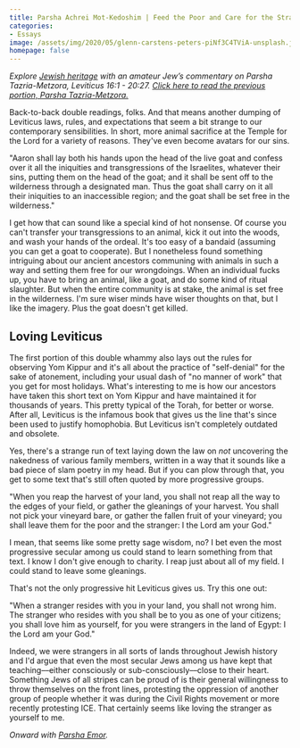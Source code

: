 ```yaml
---
title: Parsha Achrei Mot-Kedoshim | Feed the Poor and Care for the Stranger
categories:
- Essays
image: /assets/img/2020/05/glenn-carstens-peters-piNf3C4TViA-unsplash.jpg
homepage: false
---
```



_Explore [Jewish heritage](https://withoutapath.com/jewish-heritage/) with an amateur Jew’s commentary on Parsha Tazria-Metzora, Leviticus 16:1 - 20:27. [Click here to read the previous portion, Parsha Tazria-Metzora](https://withoutapath.com/parsha-tazria-metzora/)[.](https://withoutapath.com/parsha-shemini/)_

Back-to-back double readings, folks. And that means another dumping of Leviticus laws, rules, and expectations that seem a bit strange to our contemporary sensibilities. In short, more animal sacrifice at the Temple for the Lord for a variety of reasons. They've even become avatars for our sins.

<!-- more -->

"Aaron shall lay both his hands upon the head of the live goat and confess over it all the iniquities and transgressions of the Israelites, whatever their sins, putting them on the head of the goat; and it shall be sent off to the wilderness through a designated man. Thus the goat shall carry on it all their iniquities to an inaccessible region; and the goat shall be set free in the wilderness."

I get how that can sound like a special kind of hot nonsense. Of course you can't transfer your transgressions to an animal, kick it out into the woods, and wash your hands of the ordeal. It's too easy of a bandaid (assuming you can get a goat to cooperate). But I nonetheless found something intriguing about our ancient ancestors communing with animals in such a way and setting them free for our wrongdoings. When an individual fucks up, you have to bring an animal, like a goat, and do some kind of ritual slaughter. But when the entire community is at stake, the animal is set free in the wilderness. I'm sure wiser minds have wiser thoughts on that, but I like the imagery. Plus the goat doesn't get killed.

## Loving Leviticus

The first portion of this double whammy also lays out the rules for observing Yom Kippur and it's all about the practice of "self-denial" for the sake of atonement, including your usual dash of "no manner of work" that you get for most holidays. What's interesting to me is how our ancestors have taken this short text on Yom Kippur and have maintained it for thousands of years. This pretty typical of the Torah, for better or worse. After all, Leviticus is the infamous book that gives us the line that's since been used to justify homophobia. But Leviticus isn't completely outdated and obsolete.

Yes, there's a strange run of text laying down the law on _not_ uncovering the nakedness of various family members, written in a way that it sounds like a bad piece of slam poetry in my head. But if you can plow through that, you get to some text that's still often quoted by more progressive groups.

"When you reap the harvest of your land, you shall not reap all the way to the edges of your field, or gather the gleanings of your harvest. You shall not pick your vineyard bare, or gather the fallen fruit of your vineyard; you shall leave them for the poor and the stranger: I the Lord am your God."

I mean, that seems like some pretty sage wisdom, no? I bet even the most progressive secular among us could stand to learn something from that text. I know I don't give enough to charity. I reap just about all of my field. I could stand to leave some gleanings.

That's not the only progressive hit Leviticus gives us. Try this one out:

"When a stranger resides with you in your land, you shall not wrong him. The stranger who resides with you shall be to you as one of your citizens; you shall love him as yourself, for you were strangers in the land of Egypt: I the Lord am your God."

Indeed, we were strangers in all sorts of lands throughout Jewish history and I'd argue that even the most secular Jews among us have kept that teaching––either consciously or sub-consciously––close to their heart. Something Jews of all stripes can be proud of is their general willingness to throw themselves on the front lines, protesting the oppression of another group of people whether it was during the Civil Rights movement or more recently protesting ICE. That certainly seems like loving the stranger as yourself to me.

_Onward with [Parsha Emor](https://withoutapath.com/parsha-emor/)._

